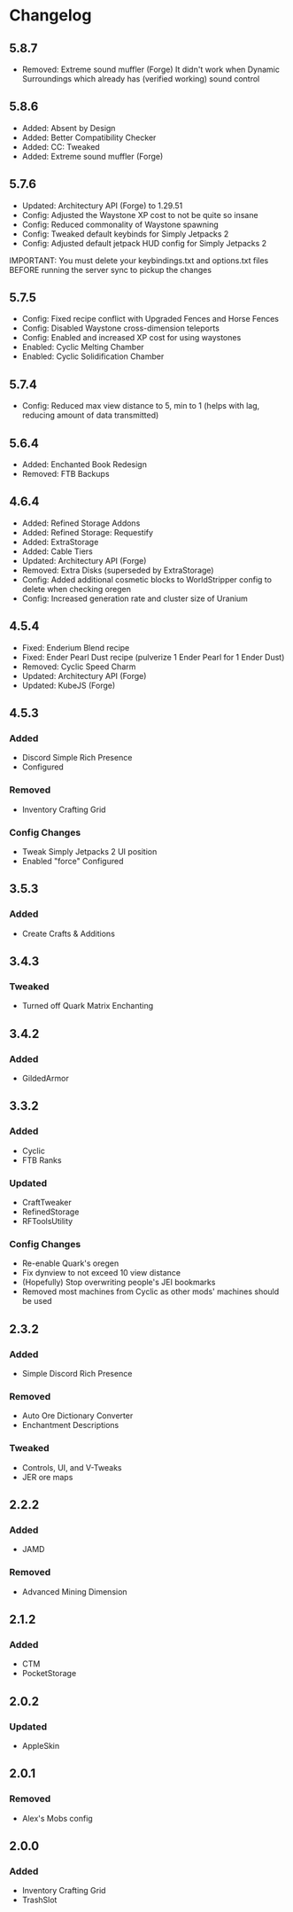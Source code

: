 # Changelog

## 5.8.7
- Removed: Extreme sound muffler (Forge)
  It didn't work when Dynamic Surroundings which already has (verified working) sound control

## 5.8.6
- Added: Absent by Design
- Added: Better Compatibility Checker
- Added: CC: Tweaked
- Added: Extreme sound muffler (Forge)

## 5.7.6
- Updated: Architectury API (Forge) to 1.29.51
- Config: Adjusted the Waystone XP cost to not be quite so insane
- Config: Reduced commonality of Waystone spawning
- Config: Tweaked default keybinds for Simply Jetpacks 2
- Config: Adjusted default jetpack HUD config for Simply Jetpacks 2

IMPORTANT: You must delete your keybindings.txt and options.txt files BEFORE running the server sync to pickup the changes

## 5.7.5
- Config: Fixed recipe conflict with Upgraded Fences and Horse Fences
- Config: Disabled Waystone cross-dimension teleports
- Config: Enabled and increased XP cost for using waystones
- Enabled: Cyclic Melting Chamber
- Enabled: Cyclic Solidification Chamber

## 5.7.4
- Config: Reduced max view distance to 5, min to 1 (helps with lag, reducing amount of data transmitted)

## 5.6.4
- Added: Enchanted Book Redesign
- Removed: FTB Backups

## 4.6.4
- Added: Refined Storage Addons
- Added: Refined Storage: Requestify
- Added: ExtraStorage
- Added: Cable Tiers
- Updated: Architectury API (Forge)
- Removed: Extra Disks (superseded by ExtraStorage)
- Config: Added additional cosmetic blocks to WorldStripper config to delete when checking oregen
- Config: Increased generation rate and cluster size of Uranium

## 4.5.4
- Fixed: Enderium Blend recipe
- Fixed: Ender Pearl Dust recipe (pulverize 1 Ender Pearl for 1 Ender Dust)
- Removed: Cyclic Speed Charm
- Updated: Architectury API (Forge)
- Updated: KubeJS (Forge)

## 4.5.3
### Added
- Discord Simple Rich Presence
- Configured

### Removed
- Inventory Crafting Grid

### Config Changes
- Tweak Simply Jetpacks 2 UI position
- Enabled "force" Configured

## 3.5.3
### Added
- Create Crafts & Additions

## 3.4.3
### Tweaked
- Turned off Quark Matrix Enchanting

## 3.4.2
### Added
- GildedArmor

## 3.3.2
### Added
- Cyclic
- FTB Ranks

### Updated
- CraftTweaker
- RefinedStorage
- RFToolsUtility

### Config Changes
- Re-enable Quark's oregen
- Fix dynview to not exceed 10 view distance
- (Hopefully) Stop overwriting people's JEI bookmarks
- Removed most machines from Cyclic as other mods' machines should be used

## 2.3.2
### Added
- Simple Discord Rich Presence

### Removed
- Auto Ore Dictionary Converter
- Enchantment Descriptions

### Tweaked
- Controls, UI, and V-Tweaks
- JER ore maps

## 2.2.2
### Added
- JAMD

### Removed
- Advanced Mining Dimension

## 2.1.2
### Added
- CTM
- PocketStorage

## 2.0.2
### Updated
- AppleSkin

## 2.0.1
### Removed
- Alex's Mobs config

## 2.0.0
### Added
- Inventory Crafting Grid
- TrashSlot